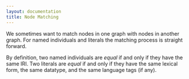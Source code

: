 ```yaml
---
layout: documentation
title: Node Matching
---
```


We sometimes want to match nodes in one graph with nodes in another graph.  For 
named individuals and literals the matching process is straight forward.

By definition, two named individuals are *equal* if and only if they have the same 
IRI.  Two literals are *equal* if and only if they have the same lexical form, the
same datatype, and the same language tags (if any).



